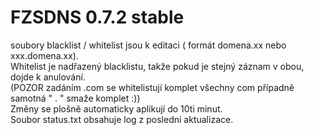# FZSDNS 0.7.2 stable

soubory blacklist / whitelist jsou k editaci ( formát domena.xx nebo xxx.domena.xx). <br />
Whitelist je nadřazený blacklistu, takže pokud je stejný záznam v obou, dojde k anulování. <br />
(POZOR zadáním .com se whitelistují komplet všechny com případně samotná " . " smaže komplet :)) <br />
Změny se plošně automaticky aplikují do 10ti minut. <br /> 
Soubor status.txt obsahuje log z posledni aktualizace.

